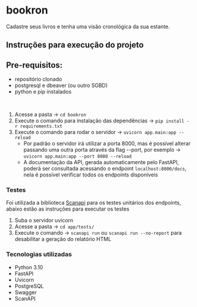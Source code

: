 # bookron

Cadastre seus livros e tenha uma visão cronológica da sua estante.
<br>

## Instruções para execução do projeto
## Pre-requisitos:
- repositório clonado <br>
- postgresql e dbeaver (ou outro SGBD)
- python e pip instalados
<br>

1. Acesse a pasta -> `cd bookron`
2. Execute o comando para instalação das dependências -> `pip install -r requirements.txt`
3. Execute o comando para rodar o servidor -> `uvicorn app.main:app --reload`
    - Por padrão o servidor irá utilizar a porta 8000, mas é possível alterar passando uma outra porta através da flag --port, por exemplo -> `uvicorn app.main:app --port 8080 --reload`
    - A documentação da API, gerada automaticamente pelo FastAPI, poderá ser consultada acessando o endpoint `localhost:8000/docs`, nela é possível verificar todos os endpoints disponíveis

### Testes

Foi utilizada a biblioteca [Scanapi](https://scanapi.dev/) para os testes unitários dos endpoints, abaixo estão as instruções para executar os testes

1. Suba o servidor uvicorn
2. Acesse a pasta -> `cd app/tests/`
3. Execute o comando -> `scanapi run` ou `scanapi run --no-report` para desabilitar a geração do relatório HTML

### Tecnologias utilizadas
- Python 3.10
- FastAPI
- Uvicorn
- PostgreSQL
- Swagger
- ScanAPI